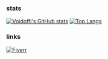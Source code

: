 ### stats
[![Voidoffi's GitHub stats](https://github-readme-stats.vercel.app/api?username=Voidoffi&show_icons=true&theme=radical)](https://github.com/anuraghazra/github-readme-stats)
[![Top Langs](https://github-readme-stats.vercel.app/api/top-langs/?username=Voidoffi&layout=compact&theme=radical)](https://github.com/anuraghazra/github-readme-stats)

### links
[![Fiverr](https://img.shields.io/static/v1?label=%20&message=Fiverr&color=success&style=flat)](https://www.fiverr.com/silensteam?up_rollout=true)
<!--
**Voidoffi/Voidoffi** is a ✨ _special_ ✨ repository because its `README.md` (this file) appears on your GitHub profile.

Here are some ideas to get you started:

- 🔭 I’m currently working on ...
- 🌱 I’m currently learning ...
- 👯 I’m looking to collaborate on ...
- 🤔 I’m looking for help with ...
- 💬 Ask me about ...
- 📫 How to reach me: ...
- 😄 Pronouns: ...
- ⚡ Fun fact: ...
-->
